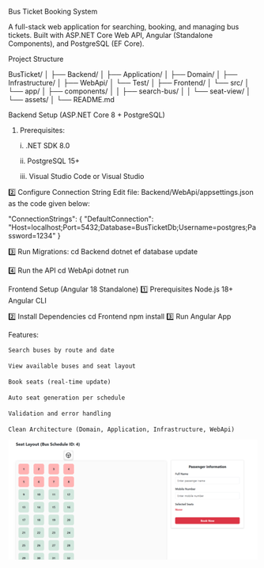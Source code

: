  Bus Ticket Booking System

A full-stack web application for searching, booking, and managing bus tickets.
Built with ASP.NET Core Web API, Angular (Standalone Components), and PostgreSQL (EF Core).

Project Structure

BusTicket/
│
├── Backend/
│   ├── Application/
│   ├── Domain/
│   ├── Infrastructure/
│   ├── WebApi/
│   └── Test/
│
├── Frontend/
│   └── src/
│       └── app/
│           ├── components/
│           │   ├── search-bus/
│           │   └── seat-view/
│           └── assets/
│
└── README.md

Backend Setup (ASP.NET Core 8 + PostgreSQL)
1. Prerequisites:

    i. .NET SDK 8.0

    ii. PostgreSQL 15+

    iii. Visual Studio Code or Visual Studio

2️⃣ Configure Connection String
Edit file:
Backend/WebApi/appsettings.json as the code given below:

"ConnectionStrings": {
  "DefaultConnection": "Host=localhost;Port=5432;Database=BusTicketDb;Username=postgres;Password=1234"
}

3️⃣ Run Migrations:
cd Backend
dotnet ef database update

4️⃣ Run the API
cd WebApi
dotnet run


Frontend Setup (Angular 18 Standalone)
1️⃣ Prerequisites
    Node.js 18+
    Angular CLI

2️⃣ Install Dependencies
    cd Frontend
    npm install
3️⃣ Run Angular App

Features:

    Search buses by route and date

    View available buses and seat layout

    Book seats (real-time update)

    Auto seat generation per schedule

    Validation and error handling

    Clean Architecture (Domain, Application, Infrastructure, WebApi)

![alt text](image.png)